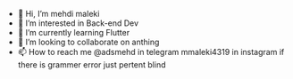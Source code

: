 - 👋 Hi, I’m mehdi maleki
- 👀 I’m interested in Back-end Dev 
- 🌱 I’m currently learning Flutter
- 💞️ I’m looking to collaborate on anthing
- 📫 How to reach me @adsmehd in telegram mmaleki4319 in instagram
if there is grammer error just pertent blind
<!---
mhmehdi/mhmehdi is a ✨ special ✨ repository because its `README.md` (this file) appears on your GitHub profile.
You can click the Preview link to take a look at your changes.
--->

